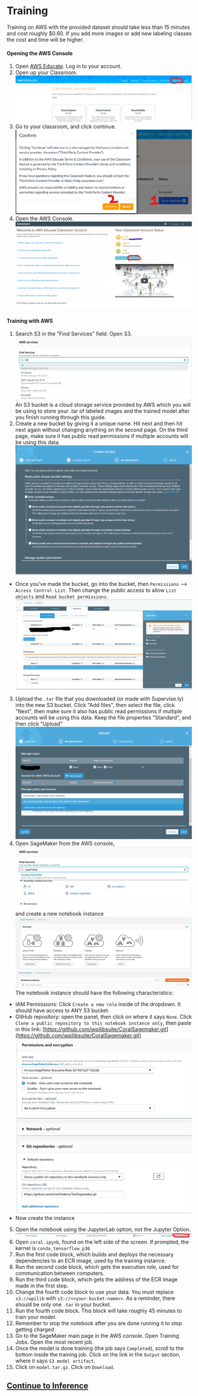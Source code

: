 # Training

Training on AWS with the provided dataset should take less than 15 minutes and cost roughly $0.60. If you add more images or add new labeling classes the cost and time will be higher.
#### Opening the AWS Console
1. Open [AWS Educate](https://aws.amazon.com/education/awseducate/). Log in to your account.
2. Open up your Classroom. ![classroom](classrooms.png)
3. Go to your classroom, and click continue. ![openclassroom](open-classroom.png)
4. Open the AWS Console. ![console](aws-console.png)

#### Training with AWS

1. Search S3 in the "Find Services" field. Open S3. ![search](search-s3.png) An S3 bucket is a cloud storage service provided by AWS which you will be using to store your .tar of labeled images and the trained model after you finish running through this guide.
2. Create a new bucket by giving it a unique name. Hit next and then hit next again without changing anything on the second page. On the third page, make sure it has public read permissions if multiple accounts will be using this data. ![new bucket](new-bucket.png)
- Once you've made the bucket, go into the bucket, then `Permissions` --> `Access Control List`. Then change the public access to allow `List objects` and `Read bucket permissions`. ![permissions](bucket-permissions.png)
3. Upload the `.tar` file that you downloaded (or made with Supervise.ly) into the new S3 bucket. Click "Add files", then select the file, click "Next", then make sure it also has public read permissions if multiple accounts will be using this data. Keep the file properties "Standard", and then click "Upload" ![upload tar](upload-tar.png)
4. Open SageMaker from the AWS console, ![sage](search-sagemaker.png) and create a new notebook instance ![instance](create-instance.png) ![search](create-notebook.png) The notebook instance should have the following characteristics:
 - IAM Permissions: Click `Create a new role` inside of the dropdown. It should have access to ANY S3 bucket.
 - GitHub repository: open the panel, then click on where it says `None`. Click `Clone a public repository to this notebook instance only`, then paste in this link: [https://github.com/wpilibsuite/CoralSagemaker.git](https://github.com/wpilibsuite/CoralSagemaker.git) ![newnotebook](new-notebook.png)
 - Now create the instance
5. Open the notebook using the JupyterLab option, not the Jupyter Option. ![jupyterlab](open-jupyter.png)
6. Open `coral.ipynb`, found on the left side of the screen. If prompted, the kernel is `conda_tensorflow_p36`
7. Run the first code block, which builds and deploys the necessary dependencies to an ECR image, used by the training instance.
8. Run the second code block, which gets the execution role, used for communication between computers.
9. Run the third code block, which gets the address of the ECR image made in the first step.
10. Change the fourth code block to use your data. You must replace `s3://wpilib` with `s3://<<your-bucket-name>>`. As a reminder, there should be only one `.tar` in your bucket.
11. Run the fourth code block. This block will take roughly 45 minutes to train your model.
12. Remember to stop the notebook after you are done running it to stop getting charged
13. Go to the SageMaker main page in the AWS console. Open Training Jobs. Open the most recent job.
14. Once the model is done training (the job says `Completed`), scroll to the bottom inside the training job. Click on the link in the `Output` section, where it says `S3 model artifact`.
15. Click on `model.tar.gz`. Click on `Download`.

## [Continue to Inference](inference.md)